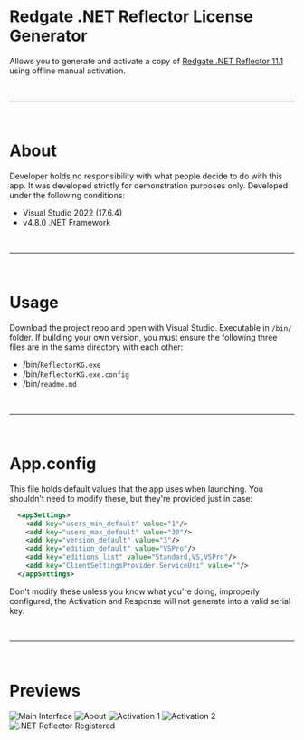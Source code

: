 # Redgate .NET Reflector License Generator
Allows you to generate and activate a copy of [Redgate .NET Reflector 11.1](https://www.red-gate.com/products/dotnet-development/reflector/) using offline manual activation.

<br />

---

<br />

# About
Developer holds no responsibility with what people decide to do with this app. It was developed strictly for demonstration purposes only.
Developed under the following conditions:
- Visual Studio 2022 (17.6.4)
- v4.8.0 .NET Framework

<br />

---

<br />

# Usage
Download the project repo and open with Visual Studio.
Executable in `/bin/` folder.
If building your own version, you must ensure the following three files are in the same directory with each other:
- /bin/`ReflectorKG.exe`
- /bin/`ReflectorKG.exe.config`
- /bin/`readme.md`

<br />

---

<br />

# App.config
This file holds default values that the app uses when launching. You shouldn't need to modify these, but they're provided just in case:
```xml
  <appSettings>
    <add key="users_min_default" value="1"/>
    <add key="users_max_default" value="30"/>
    <add key="version_default" value="3"/>
    <add key="edition_default" value="VSPro"/>
    <add key="editions_list" value="Standard,VS,VSPro"/>
    <add key="ClientSettingsProvider.ServiceUri" value=""/>
  </appSettings>
```
Don't modify these unless you know what you're doing, improperly configured, the Activation and Response will not generate into a valid serial key.

<br />

---

<br />

# Previews
![Main Interface](https://i.imgur.com/UAaaZEf.png)
![About](https://i.imgur.com/bHaMotZ.png)
![Activation 1](https://i.imgur.com/8geBMbu.png)
![Activation 2](https://i.imgur.com/Q2pwM75.png)
![.NET Reflector Registered](https://i.imgur.com/k3fQ7hJ.png)
